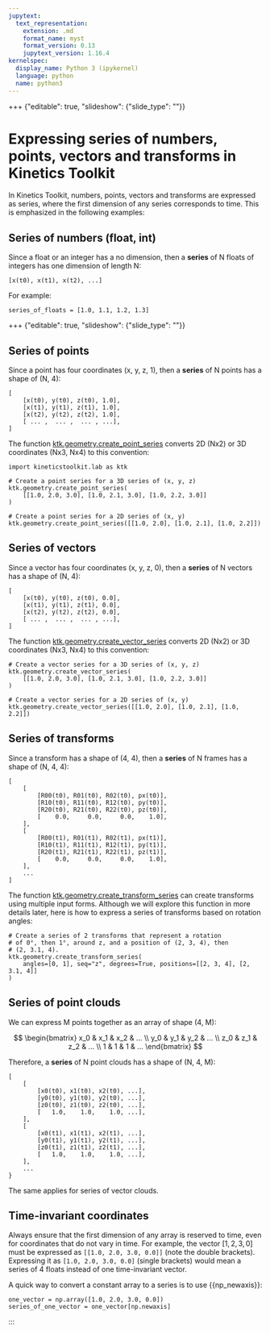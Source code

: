 ```yaml
---
jupytext:
  text_representation:
    extension: .md
    format_name: myst
    format_version: 0.13
    jupytext_version: 1.16.4
kernelspec:
  display_name: Python 3 (ipykernel)
  language: python
  name: python3
---
```


+++ {"editable": true, "slideshow": {"slide_type": ""}}

# Expressing series of numbers, points, vectors and transforms in Kinetics Toolkit

In Kinetics Toolkit, numbers, points, vectors and transforms are expressed as series, where the first dimension of any series corresponds to time. This is emphasized in the following examples:

## Series of numbers (float, int)

Since a float or an integer has a no dimension, then a **series** of N floats of integers has one dimension of length N:

    [x(t0), x(t1), x(t2), ...]

For example:

```{code-cell} ipython3
series_of_floats = [1.0, 1.1, 1.2, 1.3]
```

+++ {"editable": true, "slideshow": {"slide_type": ""}}

## Series of points

Since a point has four coordinates (x, y, z, 1), then a **series** of N points has a shape of (N, 4):

    [
        [x(t0), y(t0), z(t0), 1.0],
        [x(t1), y(t1), z(t1), 1.0],
        [x(t2), y(t2), z(t2), 1.0],
        [ ... ,  ... ,  ... , ...],
    ]

The function [ktk.geometry.create_point_series](api/ktk.geometry.create_point_series.rst) converts 2D (Nx2) or 3D coordinates (Nx3, Nx4) to this convention:

```{code-cell} ipython3
import kineticstoolkit.lab as ktk

# Create a point series for a 3D series of (x, y, z)
ktk.geometry.create_point_series(
    [[1.0, 2.0, 3.0], [1.0, 2.1, 3.0], [1.0, 2.2, 3.0]]
)
```

```{code-cell} ipython3
# Create a point series for a 2D series of (x, y)
ktk.geometry.create_point_series([[1.0, 2.0], [1.0, 2.1], [1.0, 2.2]])
```

## Series of vectors

Since a vector has four coordinates (x, y, z, 0), then a **series** of N vectors has a shape of (N, 4):

    [
        [x(t0), y(t0), z(t0), 0.0],
        [x(t1), y(t1), z(t1), 0.0],
        [x(t2), y(t2), z(t2), 0.0],
        [ ... ,  ... ,  ... , ...],
    ]

The function [ktk.geometry.create_vector_series](api/ktk.geometry.create_vector_series.rst) converts 2D (Nx2) or 3D coordinates (Nx3, Nx4) to this convention:

```{code-cell} ipython3
# Create a vector series for a 3D series of (x, y, z)
ktk.geometry.create_vector_series(
    [[1.0, 2.0, 3.0], [1.0, 2.1, 3.0], [1.0, 2.2, 3.0]]
)
```

```{code-cell} ipython3
# Create a vector series for a 2D series of (x, y)
ktk.geometry.create_vector_series([[1.0, 2.0], [1.0, 2.1], [1.0, 2.2]])
```

## Series of transforms

Since a transform has a shape of (4, 4), then a **series** of N frames has a shape of (N, 4, 4):

    [
        [
            [R00(t0), R01(t0), R02(t0), px(t0)],
            [R10(t0), R11(t0), R12(t0), py(t0)],
            [R20(t0), R21(t0), R22(t0), pz(t0)],
            [    0.0,     0.0,     0.0,    1.0],
        ],
        [
            [R00(t1), R01(t1), R02(t1), px(t1)],
            [R10(t1), R11(t1), R12(t1), py(t1)],
            [R20(t1), R21(t1), R22(t1), pz(t1)],
            [    0.0,     0.0,     0.0,    1.0],
        ],
        ...
    ]

The function [ktk.geometry.create_transform_series](api/ktk.geometry.create_transform_series.rst) can create transforms using multiple input forms. Although we will explore this function in more details later, here is how to express a series of transforms based on rotation angles:

```{code-cell} ipython3
# Create a series of 2 transforms that represent a rotation
# of 0°, then 1°, around z, and a position of (2, 3, 4), then
# (2, 3.1, 4).
ktk.geometry.create_transform_series(
    angles=[0, 1], seq="z", degrees=True, positions=[[2, 3, 4], [2, 3.1, 4]]
)
```

## Series of point clouds

We can express M points together as an array of shape (4, M):

$$
\begin{bmatrix}
x_0 & x_1 & x_2 & ... \\
y_0 & y_1 & y_2 & ... \\
z_0 & z_1 & z_2 & ... \\
1 & 1 & 1 & ...
\end{bmatrix}
$$

Therefore, a **series** of N point clouds has a shape of (N, 4, M):

    [
        [
            [x0(t0), x1(t0), x2(t0), ...],
            [y0(t0), y1(t0), y2(t0), ...],
            [z0(t0), z1(t0), z2(t0), ...],
            [   1.0,    1.0,    1.0, ...],
        ],
        [
            [x0(t1), x1(t1), x2(t1), ...],
            [y0(t1), y1(t1), y2(t1), ...],
            [z0(t1), z1(t1), z2(t1), ...],
            [   1.0,    1.0,    1.0, ...],
        ],
        ...
    }

The same applies for series of vector clouds.

## Time-invariant coordinates

Always ensure that the first dimension of any array is reserved to time, even for coordinates that do not vary in time. For example, the vector $[1, 2, 3, 0]$ must be expressed as `[[1.0, 2.0, 3.0, 0.0]]` (note the double brackets). Expressing it as `[1.0, 2.0, 3.0, 0.0]` (single brackets) would mean a series of 4 floats instead of one time-invariant vector.

A quick way to convert a constant array to a series is to use {{np_newaxis}}:

    one_vector = np.array([1.0, 2.0, 3.0, 0.0])
    series_of_one_vector = one_vector[np.newaxis]
:::
